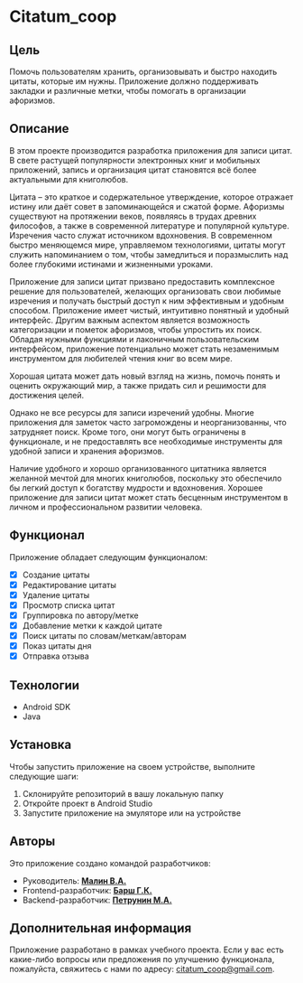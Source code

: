 # **Citatum_coop**
## **Цель**
Помочь пользователям хранить, организовывать и быстро находить цитаты, которые им нужны. Приложение должно поддерживать закладки и различные метки, чтобы помогать в организации афоризмов.
## **Описание**
В этом проекте производится разработка приложения для записи цитат. В свете растущей популярности электронных книг и мобильных приложений, запись и организация цитат становятся всё более актуальными для книголюбов.

Цитата – это краткое и содержательное утверждение, которое отражает истину или даёт совет в запоминающейся и сжатой форме. Афоризмы существуют на протяжении веков, появляясь в трудах древних философов, а также в современной литературе и популярной культуре. Изречения часто служат источником вдохновения. В современном быстро меняющемся мире, управляемом технологиями, цитаты могут служить напоминанием о том, чтобы замедлиться и поразмыслить над более глубокими истинами и жизненными уроками.

Приложение для записи цитат призвано предоставить комплексное решение для пользователей, желающих организовать свои любимые изречения и получать быстрый доступ к ним эффективным и удобным способом. Приложение имеет чистый, интуитивно понятный и удобный интерфейс. Другим важным аспектом является возможность категоризации и пометок афоризмов, чтобы упростить их поиск. Обладая нужными функциями и лаконичным пользовательским интерфейсом, приложение потенциально может стать незаменимым инструментом для любителей чтения книг во всем мире.

Хорошая цитата может дать новый взгляд на жизнь, помочь понять и оценить окружающий мир, а также придать сил и решимости для достижения целей.

Однако не все ресурсы для записи изречений удобны. Многие приложения для заметок часто загромождены и неорганизованны, что затрудняет поиск. Кроме того, они могут быть ограничены в функционале, и не предоставлять все необходимые инструменты для удобной записи и хранения афоризмов.

Наличие удобного и хорошо организованного цитатника является желанной мечтой для многих книголюбов, поскольку это обеспечило бы легкий доступ к богатству мудрости и вдохновения. Хорошее приложение для записи цитат может стать бесценным инструментом в личном и профессиональном развитии человека.
## **Функционал**
Приложение обладает следующим функционалом:
- [X] Создание цитаты
- [X] Редактирование цитаты
- [X] Удаление цитаты
- [X] Просмотр списка цитат
- [X] Группировка по автору/метке
- [X] Добавление метки к каждой цитате
- [X] Поиск цитаты по словам/меткам/авторам
- [X] Показ цитаты дня
- [X] Отправка отзыва
## **Технологии**
- Android SDK
- Java
## **Установка**
Чтобы запустить приложение на своем устройстве, выполните следующие шаги:
1. Склонируйте репозиторий в вашу локальную папку
2. Откройте проект в Android Studio
3. Запустите приложение на эмуляторе или на устройстве
## **Авторы**
Это приложение создано командой разработчиков:
- Руководитель: [**Малин В.А.**](https://github.com/Marenau)
- Frontend-разработчик: [**Барш Г.К.**](https://github.com/linilinn)
- Backend-разработчик: [**Петрунин М.А.**](https://github.com/Kaz1deX)
## **Дополнительная информация**
Приложение разработано в рамках учебного проекта. Если у вас есть какие-либо вопросы или предложения по улучшению функционала, пожалуйста, свяжитесь с нами по адресу: citatum_coop@gmail.com.